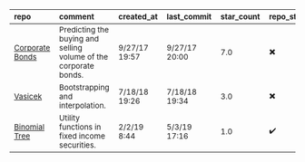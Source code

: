 | <sub>repo</sub>                                                                                                    | <sub>comment</sub>                                                          | <sub>created_at</sub>    | <sub>last_commit</sub>   | <sub>star_count</sub>   | <sub>repo_status</sub>              | <sub>rating</sub>   |
|:-------------------------------------------------------------------------------------------------------------------|:----------------------------------------------------------------------------|:-------------------------|:-------------------------|:------------------------|:------------------------------------|:--------------------|
| <sub>[Corporate Bonds](https://github.com/ishank011/gs-quantify-bond-prediction)</sub>                             | <sub>Predicting the buying and selling volume of the corporate bonds.</sub> | <sub>9/27/17 19:57</sub> | <sub>9/27/17 20:00</sub> | <sub>7.0</sub>          | <sub>:heavy_multiplication_x:</sub> | <sub></sub>         |
| <sub>[Vasicek](https://github.com/RobinsonGarcia/fixed-income/blob/master/2.0%20Vasicek%20-%20example.ipynb)</sub> | <sub>Bootstrapping and interpolation.</sub>                                 | <sub>7/18/18 19:26</sub> | <sub>7/18/18 19:34</sub> | <sub>3.0</sub>          | <sub>:heavy_multiplication_x:</sub> | <sub></sub>         |
| <sub>[Binomial Tree](https://github.com/hy-lei/math-finance-exercise)</sub>                                        | <sub>Utility functions in fixed income securities.</sub>                    | <sub>2/2/19 8:44</sub>   | <sub>5/3/19 17:16</sub>  | <sub>1.0</sub>          | <sub>:heavy_check_mark:</sub>       | <sub></sub>         |